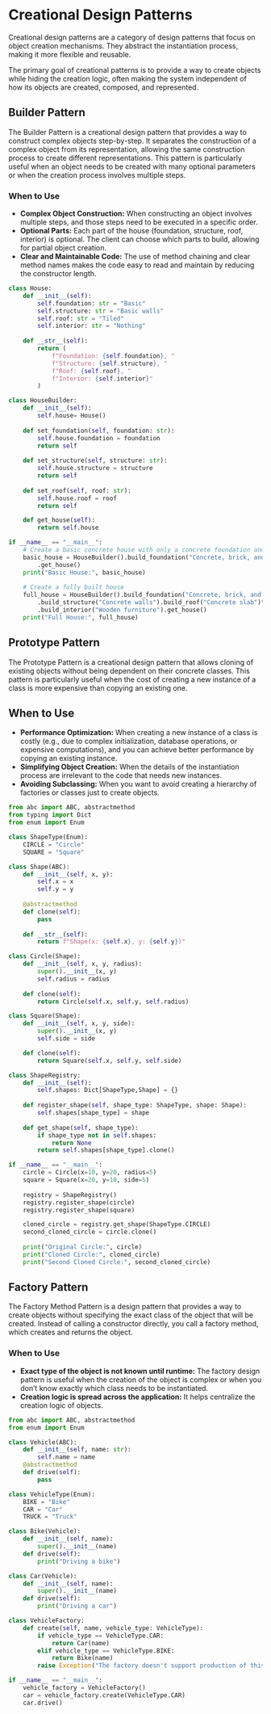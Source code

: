 # Creational Design Patterns
Creational design patterns are a category of design patterns that focus on object creation mechanisms. 
They abstract the instantiation process, making it more flexible and reusable. 

The primary goal of creational patterns is to provide a way to create objects while hiding the creation logic, 
often making the system independent of how its objects are created, composed, and represented.

## Builder Pattern
The Builder Pattern is a creational design pattern that provides a way to construct complex objects step-by-step. 
It separates the construction of a complex object from its representation, allowing the same construction process to 
create different representations. This pattern is particularly useful when an object needs to be created with many 
optional parameters or when the creation process involves multiple steps.

### When to Use
- **Complex Object Construction:** When constructing an object involves multiple steps, and those steps need to be 
executed in a specific order.
- **Optional Parts:** Each part of the house (foundation, structure, roof, interior) is optional. The client can choose 
which parts to build, allowing for partial object creation.
- **Clear and Maintainable Code:** The use of method chaining and clear method names makes the code easy to read and 
maintain by reducing the constructor length.

```python
class House:
    def __init__(self):
        self.foundation: str = "Basic"
        self.structure: str = "Basic walls"
        self.roof: str = "Tiled"
        self.interior: str = "Nothing"
    
    def __str__(self):
        return (
            f"Foundation: {self.foundation}, "
            f"Structure: {self.structure}, "
            f"Roof: {self.roof}, "
            f"Interior: {self.interior}"
        )

class HouseBuilder:
    def __init__(self):
        self.house= House()
    
    def set_foundation(self, foundation: str):
        self.house.foundation = foundation
        return self
    
    def set_structure(self, structure: str):
        self.house.structure = structure
        return self
    
    def set_roof(self, roof: str):
        self.house.roof = roof
        return self

    def get_house(self):
        return self.house

if __name__ == "__main__":
    # Create a basic concrete house with only a concrete foundation and concrete structure  
    basic_house = HouseBuilder().build_foundation("Concrete, brick, and stone").build_structure("Concrete walls")\
        .get_house()  
    print("Basic House:", basic_house)
    
    # Create a fully built house  
    full_house = HouseBuilder().build_foundation("Concrete, brick, and stone")\
        .build_structure("Concrete walls").build_roof("Concrete slab")\
        .build_interior("Wooden furniture").get_house()
    print("Full House:", full_house)  

```

## Prototype Pattern
The Prototype Pattern is a creational design pattern that allows cloning of existing objects without being dependent 
on their concrete classes. 
This pattern is particularly useful when the cost of creating a new instance of a class is more expensive 
than copying an existing one.

## When to Use
- **Performance Optimization:** When creating a new instance of a class is costly (e.g., due to complex initialization, 
database operations, or expensive computations), and you can achieve better performance by copying an existing instance.
- **Simplifying Object Creation:** When the details of the instantiation process are irrelevant to the code that 
needs new instances.
- **Avoiding Subclassing:** When you want to avoid creating a hierarchy of factories or classes just to create objects.

```python
from abc import ABC, abstractmethod
from typing import Dict
from enum import Enum

class ShapeType(Enum):
    CIRCLE = "Circle"
    SQUARE = "Square"

class Shape(ABC):
    def __init__(self, x, y):
        self.x = x
        self.y = y
    
    @abstractmethod
    def clone(self):
        pass
    
    def __str__(self):  
        return f"Shape(x: {self.x}, y: {self.y})"

class Circle(Shape):
    def __init__(self, x, y, radius):
        super().__init__(x, y)
        self.radius = radius
    
    def clone(self):
        return Circle(self.x, self.y, self.radius)

class Square(Shape):
    def __init__(self, x, y, side):
        super().__init__(x, y)
        self.side = side

    def clone(self):
        return Square(self.x, self.y, self.side)

class ShapeRegistry:
    def __init__(self):
        self.shapes: Dict[ShapeType,Shape] = {}
    
    def register_shape(self, shape_type: ShapeType, shape: Shape):
        self.shapes[shape_type] = shape
    
    def get_shape(self, shape_type):
        if shape_type not in self.shapes:
            return None
        return self.shapes[shape_type].clone()

if __name__ == "__main__":
    circle = Circle(x=10, y=20, radius=5)
    square = Square(x=20, y=10, side=5)
        
    registry = ShapeRegistry()
    registry.register_shape(circle)
    registry.register_shape(square)

    cloned_circle = registry.get_shape(ShapeType.CIRCLE)
    second_cloned_circle = circle.clone()
    
    print("Original Circle:", circle)  
    print("Cloned Circle:", cloned_circle)
    print("Second Cloned Circle:", second_cloned_circle)
```

## Factory Pattern
The Factory Method Pattern is a design pattern that provides a way to create objects without specifying the exact 
class of the object that will be created. Instead of calling a constructor directly, you call a factory method, 
which creates and returns the object.

### When to Use
- **Exact type of the object is not known until runtime:** The factory design pattern is useful when the creation of 
the object is complex or when you don’t know exactly which class needs to be instantiated.
- **Creation logic is spread across the application:** It helps centralize the creation logic of objects.

```python
from abc import ABC, abstractmethod
from enum import Enum

class Vehicle(ABC):
    def __init__(self, name: str):
        self.name = name
    @abstractmethod
    def drive(self):
        pass

class VehicleType(Enum):
    BIKE = "Bike"
    CAR = "Car"
    TRUCK = "Truck"

class Bike(Vehicle):
    def __init__(self, name):
        super().__init__(name)
    def drive(self):
        print("Driving a bike")

class Car(Vehicle):
    def __init__(self, name):
        super().__init__(name)
    def drive(self):
        print("Driving a car")

class VehicleFactory:
    def create(self, name, vehicle_type: VehicleType):
        if vehicle_type == VehicleType.CAR:
            return Car(name)
        elif vehicle_type == VehicleType.BIKE:
            return Bike(name)
        raise Exception("The factory doesn't support production of this vehicle type")

if __name__ == "__main__":
    vehicle_factory = VehicleFactory()
    car = vehicle_factory.create(VehicleType.CAR)
    car.drive()
```
